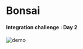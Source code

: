 # Bonsai

#### Integration challenge : Day 2

![demo](https://github.com/minato223/bonsai/blob/[branch]/image.jpg?raw=true)
